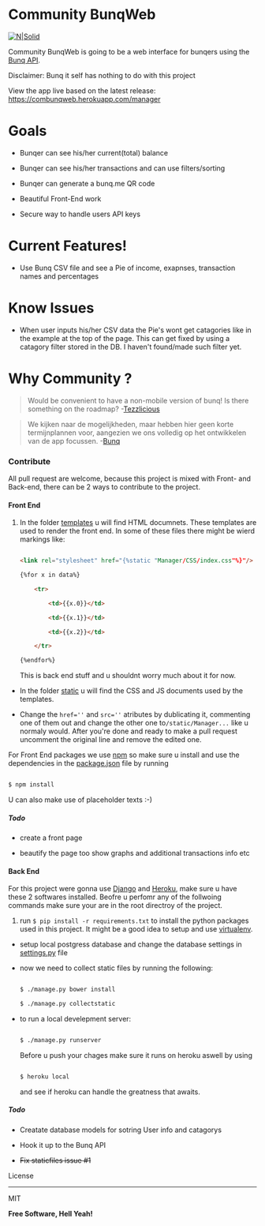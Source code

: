# Community BunqWeb



[![N|Solid](https://lh3.googleusercontent.com/B0u_lzpnrZMdR8o3ece3N9sLQtOgc1UayCJLYUhzJh7Xkr4oJEdQk0-PJFhx0-a0CA=w300)][BunqPic]



Community BunqWeb is going to be a web interface for bunqers using the [Bunq API](https://www.bunq.com/en/api).



Disclaimer: Bunq it self has nothing to do with this project



View the app live based on the latest release: <https://combunqweb.herokuapp.com/manager>

# Goals

  - Bunqer can see his/her current(total) balance

  - Bunqer can see his/her transactions and can use filters/sorting

  - Bunqer can generate a bunq.me QR code

  - Beautiful Front-End work

  - Secure way to handle users API keys



# Current Features!



  - Use Bunq CSV file and see a Pie of income, exapnses, transaction names and percentages

  

# Know Issues

- When user inputs his/her CSV data the Pie's wont get catagories like in the example at the top of the page. This can get fixed by using a catagory filter stored in the DB. I haven't found/made such filter yet.

 

# Why Community ?

> Would be convenient to have a non-mobile version of bunq! Is there something on the roadmap? -[Tezzlicious][ForumLink]



> We kijken naar de mogelijkheden, maar hebben hier geen korte termijnplannen voor, aangezien we ons volledig op het ontwikkelen van de app focussen. -[Bunq][Answer]



### Contribute

All pull request are welcome, because this project is mixed with Front- and Back-end, there can be 2 ways to contribute to the project.



#### Front End



1. In the folder [templates](../blob/mastertemplates/) u will find HTML documnets. These templates are used to render the front end. In some of these files there might be wierd markings like:

    ```html

    <link rel="stylesheet" href="{%static "Manager/CSS/index.css"%}"/>

    {%for x in data%}

        <tr>

		    <td>{{x.0}}</td>

		    <td>{{x.1}}</td>

		    <td>{{x.2}}</td>

	    </tr>

    {%endfor%}

    ```

    This is  back end stuff and u shouldnt worry much about it for now.

- In the folder [static](../blob/master/static/) u will find the CSS and JS documents used by the templates.

- Change the ```href=''``` and ```src=''``` atributes by dublicating it, commenting one of them out and change the other one to```/static/Manager...``` like u normaly would. After you're done and ready to make a pull request uncomment the original line and remove the edited one.



For Front End packages we use [npm][npm] so make sure u install and use the dependencies in the [package.json](../blob/master/package.json) file by running

```sh

$ npm install

```
U can also make use of placeholder texts :-)
##### Todo

- create a front page

- beautify the page too show graphs and additional transactions info etc





#### Back End

For this project were gonna use [Django][django] and [Heroku][heroku], make sure u have these 2 softwares installed. Beofre u perfomr any of the follwoing commands make sure your are in the root directroy of the project.

1. run ```$ pip install -r requirements.txt``` to install the python packages used in this project. It might be a good idea to setup and use [virtualenv][virtualenv].

- setup local postgress database and change the database settings in [settings.py](../blob/masterMoneyWebApp/settings.py) file

- now we need to collect static files by running the following:

    ```sh

    $ ./manage.py bower install

    $ ./manage.py collectstatic

    ```

- to run a local develepment server:

    ```sh

    $ ./manage.py runserver

    ```

    Before u push your chages make sure it runs on heroku aswell by using

    ```sh

    $ heroku local

    ```

    and see if heroku can handle the greatness that awaits.

    

##### Todo

- Creatate database models for sotring User info and catagorys

- Hook it up to the Bunq API

- ~~Fix staticfiles issue #1~~



License

----



MIT





**Free Software, Hell Yeah!**





   [BunqPic]: <https://www.bunq.com/en/>

   [ForumLink]:<https://together.bunq.com/topic/is-there-a-browser-web-desktop-client-planned>

   [Answer]:<https://together.bunq.com/topic/is-there-a-browser-web-desktop-client-planned#comment-1881>

   [django]:<https://www.djangoproject.com/>

   [heroku]:<https://www.heroku.com/>

   [npm]:<https://www.npmjs.com/>

   [virtualenv]:<https://virtualenv.pypa.io/en/stable/>

   
